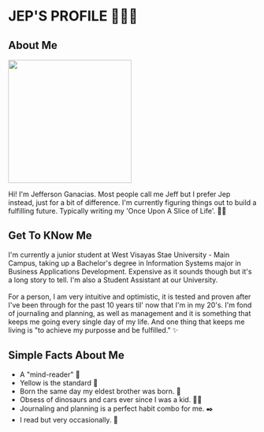 <h1> JEP'S PROFILE 🧚🏻‍♂️ </h1>

<h2> About Me </h2>

<div >
<img src="https://scontent.fceb2-1.fna.fbcdn.net/v/t39.30808-6/381684429_1691347238015083_6464551333504515651_n.jpg?_nc_cat=103&ccb=1-        7&_nc_sid=a5f93a&_nc_eui2=AeF9wkciO_qmzhm74zjvT8kB1kIFYyxBIePWQgVjLEEh42Q1V8lr3_2r0WN9vhdR8J8LEeqxwVKmXFB8aurVcAxR&_nc_ohc=2sWvNekZ0dIQ7kNvgEBP-5k&_nc_ht=scontent.fceb2-1.fna&oh=00_AYDMO4JcQyV6IgwSe44-c5SedK2IAzpcL93ejFlw0M4opw&oe=66D2D110" width="250" height="250">
</div>

  <p> 
      Hi! I'm Jefferson Ganacias. Most people call me Jeff but I prefer Jep instead, just for a bit of difference.
      I'm currently figuring things out to build a fulfilling future. Typically writing my 'Once Upon A Slice of Life'. 🙌🏻
  </p>
  
<h2> Get To KNow Me </h2>

  <p>
      I'm  currently a junior student at West Visayas Stae University -  Main Campus, taking up a Bachelor's degree in Information Systems major in Business Applications Development.
      Expensive as it sounds though but it's a long story to tell. I'm also a Student Assistant at our University. <br>
      <br> For a person, I am very intuitive and optimistic, it is tested and proven after I've been through for the past 10 years til' now that I'm in my 20's.
      I'm fond of journaling and planning, as well as management and it is something that keeps me going every single day of my life.
      And one thing that keeps me living is "to achieve my purposse and be fulfilled." ✨
  </p>
  
<h2> Simple Facts About Me </h2>

  <p>
      <ul>
          <li> A "mind-reader" 🧠 </li>
          <li> Yellow is the standard 💛 </li>
          <li> Born the same day my eldest brother was born. 🤯 </li>
          <li> Obsess of dinosaurs and cars ever since I was a kid. 🦕🚗 </li>
          <li> Journaling and planning is a perfect habit combo for me. ✒️ </li>
          <li> I read but very occasionally. 📙 </li>
      </ul>
  </p>
